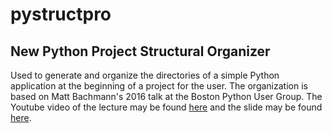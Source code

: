# pystructpro


## New Python Project Structural Organizer


Used to generate and organize the directories of a simple Python application at the beginning of a project for the user. The organization is based on Matt Bachmann's 2016 talk at the Boston Python User Group. The Youtube video of the lecture may be found [here](https://youtu.be/RKHMnevITF0) and the slide may be found [here](https://speakerdeck.com/bachmann1234/structuring-your-python-project).